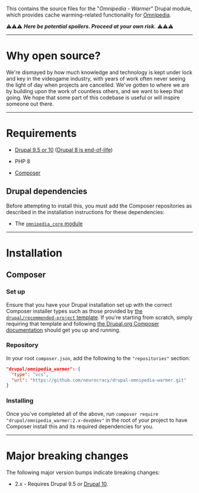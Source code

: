 This contains the source files for the "*Omnipedia - Warmer*" Drupal module, which
provides cache warming-related functionality for [Omnipedia](https://omnipedia.app/).

⚠️⚠️⚠️ ***Here be potential spoilers. Proceed at your own risk.*** ⚠️⚠️⚠️

----

# Why open source?

We're dismayed by how much knowledge and technology is kept under lock and key
in the videogame industry, with years of work often never seeing the light of
day when projects are cancelled. We've gotten to where we are by building upon
the work of countless others, and we want to keep that going. We hope that some
part of this codebase is useful or will inspire someone out there.

----

# Requirements

* [Drupal 9.5 or 10](https://www.drupal.org/download) ([Drupal 8 is end-of-life](https://www.drupal.org/psa-2021-11-30))

* PHP 8

* [Composer](https://getcomposer.org/)

## Drupal dependencies

Before attempting to install this, you must add the Composer repositories as
described in the installation instructions for these dependencies:

* The [`omnipedia_core` module](https://github.com/neurocracy/drupal-omnipedia-core)

----

# Installation

## Composer

### Set up

Ensure that you have your Drupal installation set up with the correct Composer
installer types such as those provided by [the `drupal/recommended-project`
template](https://www.drupal.org/docs/develop/using-composer/starting-a-site-using-drupal-composer-project-templates#s-drupalrecommended-project).
If you're starting from scratch, simply requiring that template and following
[the Drupal.org Composer
documentation](https://www.drupal.org/docs/develop/using-composer/starting-a-site-using-drupal-composer-project-templates)
should get you up and running.

### Repository

In your root `composer.json`, add the following to the `"repositories"` section:

```json
"drupal/omnipedia_warmer": {
  "type": "vcs",
  "url": "https://github.com/neurocracy/drupal-omnipedia-warmer.git"
}
```

### Installing

Once you've completed all of the above, run `composer require
"drupal/omnipedia_warmer:2.x-dev@dev"` in the root of your project to have
Composer install this and its required dependencies for you.

----

# Major breaking changes

The following major version bumps indicate breaking changes:

* 2.x - Requires Drupal 9.5 or [Drupal 10](https://www.drupal.org/project/drupal/releases/10.0.0).
